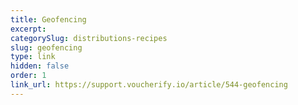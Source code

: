 ```yaml
---
title: Geofencing
excerpt: 
categorySlug: distributions-recipes
slug: geofencing
type: link
hidden: false
order: 1
link_url: https://support.voucherify.io/article/544-geofencing
---
```

